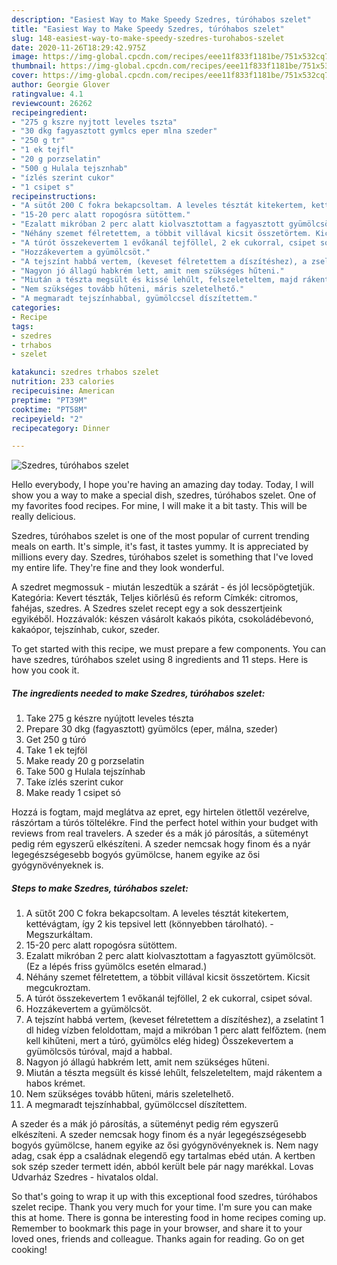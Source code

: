```yaml
---
description: "Easiest Way to Make Speedy Szedres, túróhabos szelet"
title: "Easiest Way to Make Speedy Szedres, túróhabos szelet"
slug: 148-easiest-way-to-make-speedy-szedres-turohabos-szelet
date: 2020-11-26T18:29:42.975Z
image: https://img-global.cpcdn.com/recipes/eee11f833f1181be/751x532cq70/szedres-turohabos-szelet-recept-foto.jpg
thumbnail: https://img-global.cpcdn.com/recipes/eee11f833f1181be/751x532cq70/szedres-turohabos-szelet-recept-foto.jpg
cover: https://img-global.cpcdn.com/recipes/eee11f833f1181be/751x532cq70/szedres-turohabos-szelet-recept-foto.jpg
author: Georgie Glover
ratingvalue: 4.1
reviewcount: 26262
recipeingredient:
- "275 g kszre nyjtott leveles tszta"
- "30 dkg fagyasztott gymlcs eper mlna szeder"
- "250 g tr"
- "1 ek tejfl"
- "20 g porzselatin"
- "500 g Hulala tejsznhab"
- "ízlés szerint cukor"
- "1 csipet s"
recipeinstructions:
- "A sütőt 200 C fokra bekapcsoltam. A leveles tésztát kitekertem, kettévágtam, így 2 kis tepsivel lett (könnyebben tárolható). Megszurkáltam."
- "15-20 perc alatt ropogósra sütöttem."
- "Ezalatt mikróban 2 perc alatt kiolvasztottam a fagyasztott gyümölcsöt. (Ez a lépés friss gyümölcs esetén elmarad.)"
- "Néhány szemet félretettem, a többit villával kicsit összetörtem. Kicsit megcukroztam."
- "A túrót összekevertem 1 evőkanál tejföllel, 2 ek cukorral, csipet sóval."
- "Hozzákevertem a gyümölcsöt."
- "A tejszínt habbá vertem, (keveset félretettem a díszítéshez), a zselatint 1 dl hideg vízben feloldottam, majd a mikróban 1 perc alatt felfőztem. (nem kell kihűteni, mert a túró, gyümölcs elég hideg) Összekevertem a gyümölcsös túróval, majd a habbal."
- "Nagyon jó állagú habkrém lett, amit nem szükséges hűteni."
- "Miután a tészta megsült és kissé lehűlt, felszeleteltem, majd rákentem a habos krémet."
- "Nem szükséges tovább hűteni, máris szeletelhető."
- "A megmaradt tejszínhabbal, gyümölccsel díszítettem."
categories:
- Recipe
tags:
- szedres
- trhabos
- szelet

katakunci: szedres trhabos szelet 
nutrition: 233 calories
recipecuisine: American
preptime: "PT39M"
cooktime: "PT58M"
recipeyield: "2"
recipecategory: Dinner

---
```



![Szedres, túróhabos szelet](https://img-global.cpcdn.com/recipes/eee11f833f1181be/751x532cq70/szedres-turohabos-szelet-recept-foto.jpg)

Hello everybody, I hope you're having an amazing day today. Today, I will show you a way to make a special dish, szedres, túróhabos szelet. One of my favorites food recipes. For mine, I will make it a bit tasty. This will be really delicious.

Szedres, túróhabos szelet is one of the most popular of current trending meals on earth. It's simple, it's fast, it tastes yummy. It is appreciated by millions every day. Szedres, túróhabos szelet is something that I've loved my entire life. They're fine and they look wonderful.

A szedret megmossuk - miután leszedtük a szárát - és jól lecsöpögtetjük. Kategória: Kevert tészták, Teljes kiőrlésű és reform Címkék: citromos, fahéjas, szedres. A Szedres szelet recept egy a sok desszertjeink egyikéből. Hozzávalók: készen vásárolt kakaós pikóta, csokoládébevonó, kakaópor, tejszínhab, cukor, szeder.


To get started with this recipe, we must prepare a few components. You can have szedres, túróhabos szelet using 8 ingredients and 11 steps. Here is how you cook it.

<!--inarticleads1-->

##### The ingredients needed to make Szedres, túróhabos szelet:

1. Take 275 g készre nyújtott leveles tészta
1. Prepare 30 dkg (fagyasztott) gyümölcs (eper, málna, szeder)
1. Get 250 g túró
1. Take 1 ek tejföl
1. Make ready 20 g porzselatin
1. Take 500 g Hulala tejszínhab
1. Take ízlés szerint cukor
1. Make ready 1 csipet só


Hozzá is fogtam, majd meglátva az epret, egy hirtelen ötlettől vezérelve, rászórtam a túrós töltelékre. Find the perfect hotel within your budget with reviews from real travelers. A szeder és a mák jó párosítás, a süteményt pedig rém egyszerű elkészíteni. A szeder nemcsak hogy finom és a nyár legegészségesebb bogyós gyümölcse, hanem egyike az ősi gyógynövényeknek is. 

<!--inarticleads2-->

##### Steps to make Szedres, túróhabos szelet:

1. A sütőt 200 C fokra bekapcsoltam. A leveles tésztát kitekertem, kettévágtam, így 2 kis tepsivel lett (könnyebben tárolható). - Megszurkáltam.
1. 15-20 perc alatt ropogósra sütöttem.
1. Ezalatt mikróban 2 perc alatt kiolvasztottam a fagyasztott gyümölcsöt. (Ez a lépés friss gyümölcs esetén elmarad.)
1. Néhány szemet félretettem, a többit villával kicsit összetörtem. Kicsit megcukroztam.
1. A túrót összekevertem 1 evőkanál tejföllel, 2 ek cukorral, csipet sóval.
1. Hozzákevertem a gyümölcsöt.
1. A tejszínt habbá vertem, (keveset félretettem a díszítéshez), a zselatint 1 dl hideg vízben feloldottam, majd a mikróban 1 perc alatt felfőztem. (nem kell kihűteni, mert a túró, gyümölcs elég hideg) Összekevertem a gyümölcsös túróval, majd a habbal.
1. Nagyon jó állagú habkrém lett, amit nem szükséges hűteni.
1. Miután a tészta megsült és kissé lehűlt, felszeleteltem, majd rákentem a habos krémet.
1. Nem szükséges tovább hűteni, máris szeletelhető.
1. A megmaradt tejszínhabbal, gyümölccsel díszítettem.


A szeder és a mák jó párosítás, a süteményt pedig rém egyszerű elkészíteni. A szeder nemcsak hogy finom és a nyár legegészségesebb bogyós gyümölcse, hanem egyike az ősi gyógynövényeknek is. Nem nagy adag, csak épp a családnak elegendő egy tartalmas ebéd után. A kertben sok szép szeder termett idén, abból került bele pár nagy marékkal. Lovas Udvarház Szedres - hivatalos oldal. 

So that's going to wrap it up with this exceptional food szedres, túróhabos szelet recipe. Thank you very much for your time. I'm sure you can make this at home. There is gonna be interesting food in home recipes coming up. Remember to bookmark this page in your browser, and share it to your loved ones, friends and colleague. Thanks again for reading. Go on get cooking!
